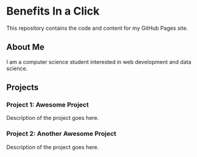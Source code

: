 # Benefits In a Click

This repository contains the code and content for my GitHub Pages site.

## About Me

I am a computer science student interested in web development and data science.

## Projects

### Project 1: Awesome Project
Description of the project goes here.

### Project 2: Another Awesome Project
Description of the project goes here.
